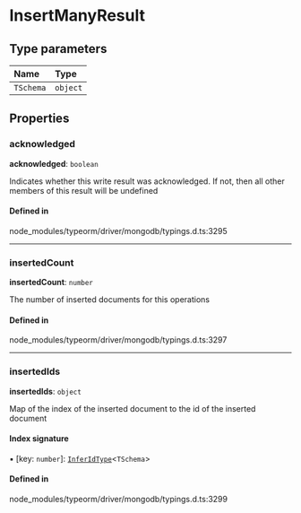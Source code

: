 # InsertManyResult

## Type parameters

| Name | Type |
| :------ | :------ |
| `TSchema` | `object` |

## Properties

### acknowledged

 **acknowledged**: `boolean`

Indicates whether this write result was acknowledged. If not, then all other members of this result will be undefined

#### Defined in

node_modules/typeorm/driver/mongodb/typings.d.ts:3295

___

### insertedCount

 **insertedCount**: `number`

The number of inserted documents for this operations

#### Defined in

node_modules/typeorm/driver/mongodb/typings.d.ts:3297

___

### insertedIds

 **insertedIds**: `object`

Map of the index of the inserted document to the id of the inserted document

#### Index signature

▪ [key: `number`]: [`InferIdType`](../types/InferIdType.md)<`TSchema`\>

#### Defined in

node_modules/typeorm/driver/mongodb/typings.d.ts:3299
